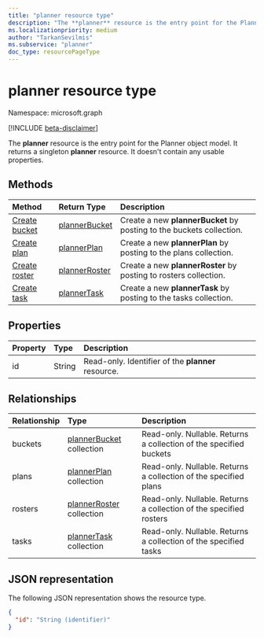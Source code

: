 ```yaml
---
title: "planner resource type"
description: "The **planner** resource is the entry point for the Planner object model. It returns a singleton **planner** resource.  It doesn't contain any usable properties."
ms.localizationpriority: medium
author: "TarkanSevilmis"
ms.subservice: "planner"
doc_type: resourcePageType
---
```


# planner resource type

Namespace: microsoft.graph

[!INCLUDE [beta-disclaimer](../../includes/beta-disclaimer.md)]

The **planner** resource is the entry point for the Planner object model. It returns a singleton **planner** resource.  It doesn't contain any usable properties.


## Methods

| Method		   | Return Type	|Description|
|:---------------|:--------|:----------|
|[Create bucket](../api/planner-post-buckets.md) |[plannerBucket](plannerbucket.md)| Create a new **plannerBucket** by posting to the buckets collection.|
|[Create plan](../api/planner-post-plans.md) |[plannerPlan](plannerplan.md)| Create a new **plannerPlan** by posting to the plans collection.|
|[Create roster](../api/planner-post-rosters.md)|[plannerRoster](plannerroster.md)|Create a new **plannerRoster** by posting to rosters collection.|
|[Create task](../api/planner-post-tasks.md) |[plannerTask](plannertask.md)| Create a new **plannerTask** by posting to the tasks collection.|

## Properties
| Property	   | Type	|Description|
|:---------------|:--------|:----------|
|id|String| Read-only. Identifier of the **planner** resource.|

## Relationships
| Relationship | Type	|Description|
|:---------------|:--------|:----------|
|buckets|[plannerBucket](plannerbucket.md) collection| Read-only. Nullable. Returns a collection of the specified buckets|
|plans|[plannerPlan](plannerplan.md) collection| Read-only. Nullable. Returns a collection of the specified plans|
|rosters|[plannerRoster](plannerroster.md) collection|Read-only. Nullable. Returns a collection of the specified rosters|
|tasks|[plannerTask](plannertask.md) collection| Read-only. Nullable. Returns a collection of the specified tasks|

## JSON representation
The following JSON representation shows the resource type.

<!-- {
  "blockType": "resource",
  "optionalProperties": [

  ],
  "keyProperty": "id",
  "baseType":"microsoft.graph.entity",  
  "@odata.type": "microsoft.graph.planner"
}-->

```json
{
  "id": "String (identifier)"
}

```

<!-- uuid: 8fcb5dbc-d5aa-4681-8e31-b001d5168d79
2015-10-25 14:57:30 UTC -->
<!--
{
  "type": "#page.annotation",
  "description": "planner resource",
  "keywords": "",
  "section": "documentation",
  "tocPath": "",
  "suppressions": []
}
-->


